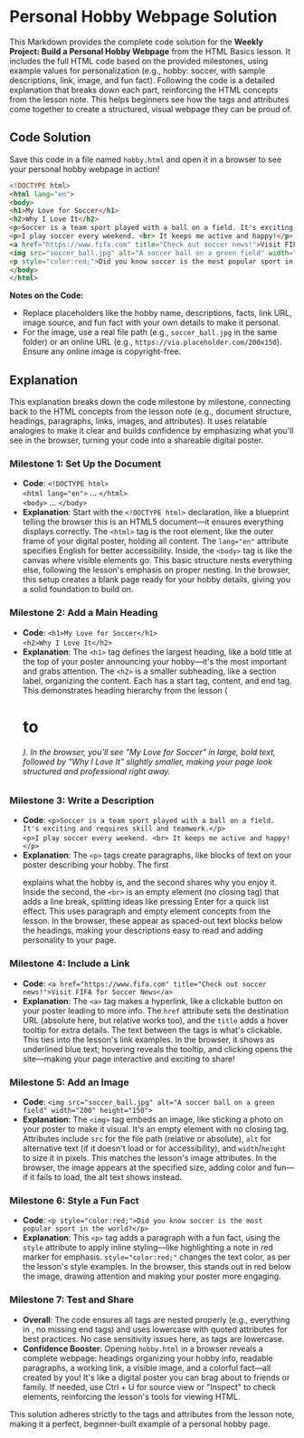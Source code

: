 # Personal Hobby Webpage Solution

This Markdown provides the complete code solution for the **Weekly Project: Build a Personal Hobby Webpage** from the HTML Basics lesson. It includes the full HTML code based on the provided milestones, using example values for personalization (e.g., hobby: soccer, with sample descriptions, link, image, and fun fact). Following the code is a detailed explanation that breaks down each part, reinforcing the HTML concepts from the lesson note. This helps beginners see how the tags and attributes come together to create a structured, visual webpage they can be proud of.

## Code Solution

Save this code in a file named `hobby.html` and open it in a browser to see your personal hobby webpage in action!

```html
<!DOCTYPE html>
<html lang="en">
<body>
<h1>My Love for Soccer</h1>
<h2>Why I Love It</h2>
<p>Soccer is a team sport played with a ball on a field. It's exciting and requires skill and teamwork.</p>
<p>I play soccer every weekend. <br> It keeps me active and happy!</p>
<a href="https://www.fifa.com" title="Check out soccer news!">Visit FIFA for Soccer News</a>
<img src="soccer_ball.jpg" alt="A soccer ball on a green field" width="200" height="150">
<p style="color:red;">Did you know soccer is the most popular sport in the world?</p>
</body>
</html>
```

**Notes on the Code:**
- Replace placeholders like the hobby name, descriptions, facts, link URL, image source, and fun fact with your own details to make it personal.
- For the image, use a real file path (e.g., `soccer_ball.jpg` in the same folder) or an online URL (e.g., `https://via.placeholder.com/200x150`). Ensure any online image is copyright-free.

## Explanation

This explanation breaks down the code milestone by milestone, connecting back to the HTML concepts from the lesson note (e.g., document structure, headings, paragraphs, links, images, and attributes). It uses relatable analogies to make it clear and builds confidence by emphasizing what you'll see in the browser, turning your code into a shareable digital poster.

### Milestone 1: Set Up the Document
- **Code**: `<!DOCTYPE html>`  
  `<html lang="en">` ... `</html>`  
  `<body>` ... `</body>`
- **Explanation**: Start with the `<!DOCTYPE html>` declaration, like a blueprint telling the browser this is an HTML5 document—it ensures everything displays correctly. The `<html>` tag is the root element, like the outer frame of your digital poster, holding all content. The `lang="en"` attribute specifies English for better accessibility. Inside, the `<body>` tag is like the canvas where visible elements go. This basic structure nests everything else, following the lesson's emphasis on proper nesting. In the browser, this setup creates a blank page ready for your hobby details, giving you a solid foundation to build on.

### Milestone 2: Add a Main Heading
- **Code**: `<h1>My Love for Soccer</h1>`  
  `<h2>Why I Love It</h2>`
- **Explanation**: The `<h1>` tag defines the largest heading, like a bold title at the top of your poster announcing your hobby—it's the most important and grabs attention. The `<h2>` is a smaller subheading, like a section label, organizing the content. Each has a start tag, content, and end tag. This demonstrates heading hierarchy from the lesson (<h1> to <h6>). In the browser, you'll see "My Love for Soccer" in large, bold text, followed by "Why I Love It" slightly smaller, making your page look structured and professional right away.

### Milestone 3: Write a Description
- **Code**: `<p>Soccer is a team sport played with a ball on a field. It's exciting and requires skill and teamwork.</p>`  
  `<p>I play soccer every weekend. <br> It keeps me active and happy!</p>`
- **Explanation**: The `<p>` tags create paragraphs, like blocks of text on your poster describing your hobby. The first <p> explains what the hobby is, and the second shares why you enjoy it. Inside the second, the `<br>` is an empty element (no closing tag) that adds a line break, splitting ideas like pressing Enter for a quick list effect. This uses paragraph and empty element concepts from the lesson. In the browser, these appear as spaced-out text blocks below the headings, making your descriptions easy to read and adding personality to your page.

### Milestone 4: Include a Link
- **Code**: `<a href="https://www.fifa.com" title="Check out soccer news!">Visit FIFA for Soccer News</a>`
- **Explanation**: The `<a>` tag makes a hyperlink, like a clickable button on your poster leading to more info. The `href` attribute sets the destination URL (absolute here, but relative works too), and the `title` adds a hover tooltip for extra details. The text between the tags is what's clickable. This ties into the lesson's link examples. In the browser, it shows as underlined blue text; hovering reveals the tooltip, and clicking opens the site—making your page interactive and exciting to share!

### Milestone 5: Add an Image
- **Code**: `<img src="soccer_ball.jpg" alt="A soccer ball on a green field" width="200" height="150">`
- **Explanation**: The `<img>` tag embeds an image, like sticking a photo on your poster to make it visual. It's an empty element with no closing tag. Attributes include `src` for the file path (relative or absolute), `alt` for alternative text (if it doesn't load or for accessibility), and `width`/`height` to size it in pixels. This matches the lesson's image attributes. In the browser, the image appears at the specified size, adding color and fun—if it fails to load, the alt text shows instead.

### Milestone 6: Style a Fun Fact
- **Code**: `<p style="color:red;">Did you know soccer is the most popular sport in the world?</p>`
- **Explanation**: This `<p>` tag adds a paragraph with a fun fact, using the `style` attribute to apply inline styling—like highlighting a note in red marker for emphasis. `style="color:red;"` changes the text color, as per the lesson's style examples. In the browser, this stands out in red below the image, drawing attention and making your poster more engaging.

### Milestone 7: Test and Share
- **Overall**: The code ensures all tags are nested properly (e.g., everything in <body>, no missing end tags) and uses lowercase with quoted attributes for best practices. No case sensitivity issues here, as tags are lowercase.
- **Confidence Booster**: Opening `hobby.html` in a browser reveals a complete webpage: headings organizing your hobby info, readable paragraphs, a working link, a visible image, and a colorful fact—all created by you! It's like a digital poster you can brag about to friends or family. If needed, use Ctrl + U for source view or "Inspect" to check elements, reinforcing the lesson's tools for viewing HTML.

This solution adheres strictly to the tags and attributes from the lesson note, making it a perfect, beginner-built example of a personal hobby page.
